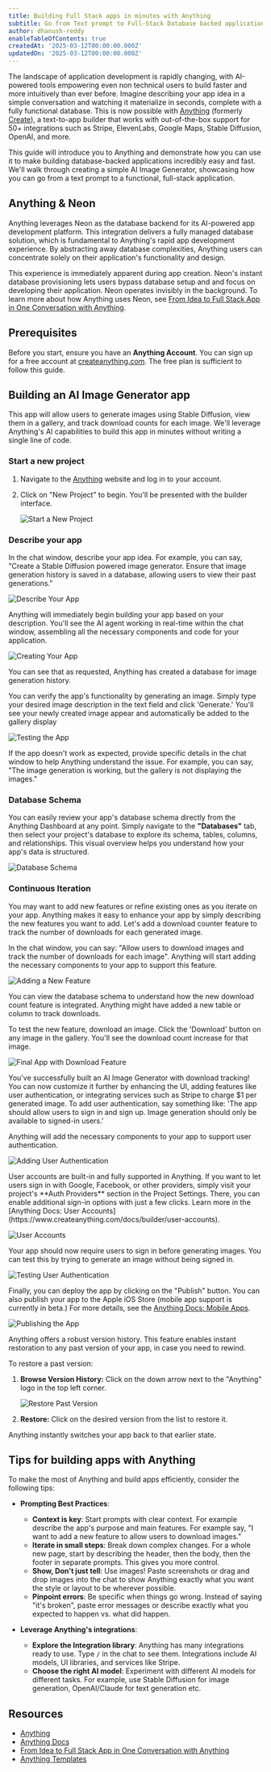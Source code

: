 ```yaml
---
title: Building Full Stack apps in minutes with Anything
subtitle: Go from Text prompt to Full-Stack Database backed applications in minutes with Anything
author: dhanush-reddy
enableTableOfContents: true
createdAt: '2025-03-12T00:00:00.000Z'
updatedOn: '2025-03-12T00:00:00.000Z'
---
```


The landscape of application development is rapidly changing, with AI-powered tools empowering even non technical users to build faster and more intuitively than ever before. Imagine describing your app idea in a simple conversation and watching it materialize in seconds, complete with a fully functional database. This is now possible with [Anything](https://www.createanything.com) (formerly [Create](https://create.xyz)), a text-to-app builder that works with out-of-the-box support for 50+ integrations such as Stripe, ElevenLabs, Google Maps, Stable Diffusion, OpenAI, and more.

This guide will introduce you to Anything and demonstrate how you can use it to make building database-backed applications incredibly easy and fast. We'll walk through creating a simple AI Image Generator, showcasing how you can go from a text prompt to a functional, full-stack application.

## Anything & Neon

Anything leverages Neon as the database backend for its AI-powered app development platform. This integration delivers a fully managed database solution, which is fundamental to Anything's rapid app development experience. By abstracting away database complexities, Anything users can concentrate solely on their application's functionality and design.

This experience is immediately apparent during app creation. Neon's instant database provisioning lets users bypass database setup and and focus on developing their application. Neon operates invisibly in the background. To learn more about how Anything uses Neon, see [From Idea to Full Stack App in One Conversation with Anything](/blog/from-idea-to-full-stack-app-in-one-conversation-with-create).

## Prerequisites

Before you start, ensure you have an **Anything Account**. You can sign up for a free account at [createanything.com](https://createanything.com/). The free plan is sufficient to follow this guide.

## Building an AI Image Generator app

This app will allow users to generate images using Stable Diffusion, view them in a gallery, and track download counts for each image. We'll leverage Anything's AI capabilities to build this app in minutes without writing a single line of code.

### Start a new project

1. Navigate to the [Anything](https://createanything.com) website and log in to your account.
2. Click on "New Project" to begin. You'll be presented with the builder interface.

   ![Start a New Project](/docs/guides/create_xyz_new_project.png)

### Describe your app

In the chat window, describe your app idea. For example, you can say, "Create a Stable Diffusion powered image generator. Ensure that image generation history is saved in a database, allowing users to view their past generations."

![Describe Your App](/docs/guides/create_xyz_describe_app.png)

Anything will immediately begin building your app based on your description. You'll see the AI agent working in real-time within the chat window, assembling all the necessary components and code for your application.

![Creating Your App](/docs/guides/create_xyz_initial_app.png)

You can see that as requested, Anything has created a database for image generation history.

You can verify the app's functionality by generating an image. Simply type your desired image description in the text field and click 'Generate.' You'll see your newly created image appear and automatically be added to the gallery display

![Testing the App](/docs/guides/create_xyz_test_app_working.png)

<Admonition type="note">
If the app doesn't work as expected, provide specific details in the chat window to help Anything understand the issue. For example, you can say, "The image generation is working, but the gallery is not displaying the images."
</Admonition>

### Database Schema

You can easily review your app's database schema directly from the Anything Dashboard at any point. Simply navigate to the **"Databases"** tab, then select your project's database to explore its schema, tables, columns, and relationships. This visual overview helps you understand how your app's data is structured.

![Database Schema](/docs/guides/create_xyz_database_schema.png)

### Continuous Iteration

You may want to add new features or refine existing ones as you iterate on your app. Anything makes it easy to enhance your app by simply describing the new features you want to add. Let's add a download counter feature to track the number of downloads for each generated image.

In the chat window, you can say: "Allow users to download images and track the number of downloads for each image". Anything will start adding the necessary components to your app to support this feature.

![Adding a New Feature](/docs/guides/create_xyz_add_new_feature.png)

You can view the database schema to understand how the new download count feature is integrated. Anything might have added a new table or column to track downloads.

To test the new feature, download an image. Click the 'Download' button on any image in the gallery. You'll see the download count increase for that image.

![Final App with Download Feature](/docs/guides/create_xyz_final_app.png)

You've successfully built an AI Image Generator with download tracking! You can now customize it further by enhancing the UI, adding features like user authentication, or integrating services such as Stripe to charge $1 per generated image. To add user authentication, say something like: 'The app should allow users to sign in and sign up. Image generation should only be available to signed-in users.'

Anything will add the necessary components to your app to support user authentication.

![Adding User Authentication](/docs/guides/create_xyz_add_user_auth.png)

<Admonition type="note" title="Configuring Authentication Providers for User Accounts">
User accounts are built-in and fully supported in Anything. If you want to let users sign in with Google, Facebook, or other providers, simply visit your project's **Auth Providers** section in the Project Settings. There, you can enable additional sign-in options with just a few clicks. Learn more in the [Anything Docs: User Accounts](https://www.createanything.com/docs/builder/user-accounts).

![User Accounts](/docs/guides/create_xyz_user_accounts.png)
</Admonition>

Your app should now require users to sign in before generating images. You can test this by trying to generate an image without being signed in.

![Testing User Authentication](/docs/guides/create_xyz_test_user_auth.png)

Finally, you can deploy the app by clicking on the "Publish" button. You can also publish your app to the Apple iOS Store (mobile app support is currently in beta.) For more details, see the [Anything Docs: Mobile Apps](https://www.createanything.com/docs/builder/mobile).

![Publishing the App](/docs/guides/create_xyz_publish_app.png)

<Admonition type="note" title="Version history for restoring a past version of your app">

Anything offers a robust version history. This feature enables instant restoration to any past version of your app, in case you need to rewind.

To restore a past version:

1. **Browse Version History:** Click on the down arrow next to the "Anything" logo in the top left corner.

   ![Restore Past Version](/docs/guides/create_xyz_restore_project.png)

2. **Restore:** Click on the desired version from the list to restore it.

Anything instantly switches your app back to that earlier state.
</Admonition>

## Tips for building apps with Anything

To make the most of Anything and build apps efficiently, consider the following tips:

- **Prompting Best Practices**:
  - **Context is key**: Start prompts with clear context. For example describe the app's purpose and main features. For example say, "I want to add a new feature to allow users to download images."
  - **Iterate in small steps**: Break down complex changes. For a whole new page, start by describing the header, then the body, then the footer in separate prompts. This gives you more control.
  - **Show, Don't just tell**: Use images! Paste screenshots or drag and drop images into the chat to show Anything exactly what you want the style or layout to be wherever possible.
  - **Pinpoint errors**: Be specific when things go wrong. Instead of saying "it's broken", paste error messages or describe exactly what you expected to happen vs. what did happen.

- **Leverage Anything's integrations**:
  - **Explore the Integration library**: Anything has many integrations ready to use. Type `/` in the chat to see them. Integrations include AI models, UI libraries, and services like Stripe.
  - **Choose the right AI model**: Experiment with different AI models for different tasks. For example, use Stable Diffusion for image generation, OpenAI/Claude for text generation etc.

## Resources

- [Anything](https://createanything.com)
- [Anything Docs](https://www.createanything.com/docs/welcome)
- [From Idea to Full Stack App in One Conversation with Anything](/blog/from-idea-to-full-stack-app-in-one-conversation-with-create)
- [Anything Templates](https://www.createanything.com/templates)

<NeedHelp />
